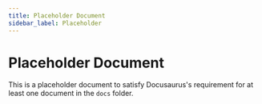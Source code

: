 ```yaml
---
title: Placeholder Document
sidebar_label: Placeholder
---
```


# Placeholder Document

This is a placeholder document to satisfy Docusaurus's requirement for at least one document in the `docs` folder.
